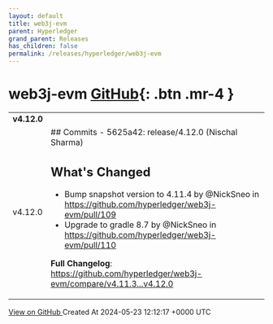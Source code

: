 ```yaml
---
layout: default
title: web3j-evm
parent: Hyperledger
grand_parent: Releases
has_children: false
permalink: /releases/hyperledger/web3j-evm
---
```


# web3j-evm <span class="fs-3 right-align">[GitHub](https://github.com/hyperledger/web3j-evm){: .btn .mr-4 }</span>


<div>
    <table>
        <tr>
            <td colspan="2">
                <b>
                    v4.12.0
                </b>
            </td>
        </tr>
        <tr>
            <td>
                <span class="chip">
                    v4.12.0
                </span>
            </td>
            <td>
                ## Commits
- 5625a42: release/4.12.0 (Nischal Sharma)

## What's Changed
* Bump snapshot version to 4.11.4 by @NickSneo in https://github.com/hyperledger/web3j-evm/pull/109
* Upgrade to gradle 8.7 by @NickSneo in https://github.com/hyperledger/web3j-evm/pull/110


**Full Changelog**: https://github.com/hyperledger/web3j-evm/compare/v4.11.3...v4.12.0
            </td>
        </tr>
    </table>
    <a href="https://github.com/hyperledger/web3j-evm/releases/tag/v4.12.0" class=".btn">
        View on GitHub
    </a>
    <span class="right-align">
        Created At 2024-05-23 12:12:17 +0000 UTC
    </span>
</div>

